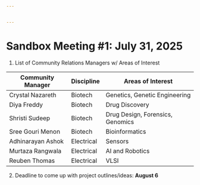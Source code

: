 ```yaml
---


---
```


<h1 id="sandbox-meeting-1-july-31-2025">Sandbox Meeting #1: July 31, 2025</h1>
<ol>
<li>List of Community Relations Managers w/ Areas of Interest</li>
</ol>

<table>
<thead>
<tr>
<th>Community Manager</th>
<th>Discipline</th>
<th>Areas of Interest</th>
</tr>
</thead>
<tbody>
<tr>
<td>Crystal Nazareth</td>
<td>Biotech</td>
<td>Genetics, Genetic Engineering</td>
</tr>
<tr>
<td>Diya Freddy</td>
<td>Biotech</td>
<td>Drug Discovery</td>
</tr>
<tr>
<td>Shristi Sudeep</td>
<td>Biotech</td>
<td>Drug Design, Forensics, Genomics</td>
</tr>
<tr>
<td>Sree Gouri Menon</td>
<td>Biotech</td>
<td>Bioinformatics</td>
</tr>
<tr>
<td>Adhinarayan Ashok</td>
<td>Electrical</td>
<td>Sensors</td>
</tr>
<tr>
<td>Murtaza Rangwala</td>
<td>Electrical</td>
<td>AI and Robotics</td>
</tr>
<tr>
<td>Reuben Thomas</td>
<td>Electrical</td>
<td>VLSI</td>
</tr>
</tbody>
</table><ol start="2">
<li>Deadline to come up with project outlines/ideas: <strong>August 6</strong></li>
</ol>

